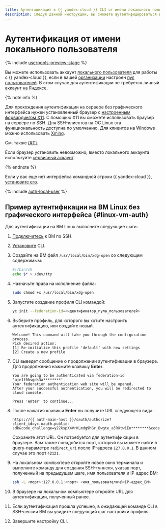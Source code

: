 ```yaml
---
title: Аутентификация в {{ yandex-cloud }} CLI от имени локального пользователя
description: Следуя данной инструкции, вы сможете аутентифицироваться в {{ yandex-cloud }} CLI от имени локального пользователя.
---
```


# Аутентификация от имени локального пользователя

{% include [userpools-preview-stage](../../../_includes/iam/userpools-preview-stage.md) %}

Вы можете использовать аккаунт [локального пользователя](../../../iam/concepts/users/accounts.md#local) для работы с {{ yandex-cloud }}, если в вашей [организации](../../../organization/concepts/organization.md) настроен [пул пользователей](../../../organization/concepts/user-pools.md). В этом случае для аутентификации не требуется личный [аккаунт на Яндексе](../../../iam/concepts/users/accounts.md#passport).

{% note info %}

Для прохождения аутентификации на сервере без графического интерфейса нужен установленный браузер с [настроенным форвардингом X11](https://docs.ssh.com/manuals/client-user/53/tunnel-x11.html). С помощью X11 вы сможете использовать браузер на сервере по SSH. Для SSH-клиентов на ОС Linux эта функциональность доступна по умолчанию. Для клиентов на Windows можно использовать [Xming](https://sourceforge.net/projects/xming/).

См. также [{#T}](#linux-vm-auth).

Если браузер установить невозможно, вместо локального аккаунта используйте [сервисный аккаунт](../../../iam/concepts/users/service-accounts.md).

{% endnote %}

Если у вас еще нет интерфейса командной строки {{ yandex-cloud }}, [установите его](../install-cli.md).

{% include [auth-local-user](../../../_includes/cli/auth-local-user.md) %}

## Пример аутентификации на ВМ Linux без графического интерфейса {#linux-vm-auth}

Для аутентификации на ВМ Linux выполните следующие шаги:

1. [Подключитесь](../../../compute/operations/vm-connect/ssh.md) к ВМ по SSH.
1. [Установите](../install-cli.md) CLI.

1. Создайте на ВМ файл `/usr/local/bin/xdg-open` со следующим содержимым:

    ```bash
    #!/bin/sh
    echo $* > /dev/tty
    ```

1. Назначьте права на исполнение файла:

    ```bash
    sudo chmod +x /usr/local/bin/xdg-open
    ```

1. Запустите создание профиля CLI командой:

    ```bash
    yc init --federation-id=<идентификатор_пула_пользователей>
    ```

1. Выберите профиль, для которого вы хотите настроить аутентификацию, или создайте новый.

   ```text
   Welcome! This command will take you through the configuration process.
   Pick desired action:
   [1] Re-initialize this profile 'default' with new settings
   [2] Create a new profile
   ```

1. CLI выведет сообщение о продолжении аутентификации в браузере. Для продолжения нажмите клавишу **Enter**.

   ```text
   You are going to be authenticated via federation-id 'aje1f0hsgds3a********'.
   Your federation authentication web site will be opened.
   After your successful authentication, you will be redirected to cloud console.

   Press 'enter' to continue...
   ```

1. После нажатия клавиши **Enter** вы получите URL следующего вида:

    ```text
    https://{{ auth-main-host }}/oauth/authorize?client_id=yc.oauth.public-sdk&code_challenge=y22kspX4VrKLmdg9hGr_Bwgte_a3RXtw1En********&code_challenge_method=S256&redirect_uri=http%3A%2F%2F127.0.0.1%3A42121%2Fauth%2Fcallback&response_type=code&scope=openid&state=aExf0z********&yc_federation_hint=ek0o6g0irskn********&yc_sub_hint=
    ```

    Сохраните этот URL. Он потребуется для аутентификации в браузере. Вам также понадобится порт, который вы можете найти в query-параметре `redirect_uri` после IP-адреса `127.0.0.1`. В данном случае это порт `42121`.

1. На локальном компьютере откройте новое окно терминала и выполните команду для создания SSH-туннеля, указав порт, полученный на предыдущем шаге, имя пользователя и IP-адрес ВМ:

    ```bash
    ssh -L <порт>:127.0.0.1:<порт> <имя_пользователя>@<IP-адрес_ВМ>
    ```

1. В браузере на локальном компьютере откройте URL для аутентификации, полученный ранее.

1. Если аутентификация прошла успешно, в ожидающей команде CLI в SSH-сессии ВМ вы увидите следующий шаг настройки профиля. 
1. Завершите настройку CLI.